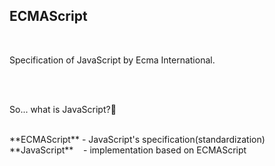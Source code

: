 ## ECMAScript

<br>

Specification of JavaScript by Ecma International.

<br>
<br>

So... what is JavaScript?🤔

<br>

<div class="left-box">
**ECMAScript** - JavaScript's specification(standardization)
<br>
**JavaScript** &nbsp;&nbsp; - implementation based on ECMAScript
</div>
